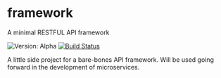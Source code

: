 # framework

A minimal RESTFUL API framework

![Version: Alpha](https://img.shields.io/badge/version-alpha-red.svg)
[![Build Status](https://travis-ci.com/chrisarmitage/framework.svg?branch=master)](https://travis-ci.com/chrisarmitage/framework)

A little side project for a bare-bones API framework. Will be used going forward in the development of microservices.
